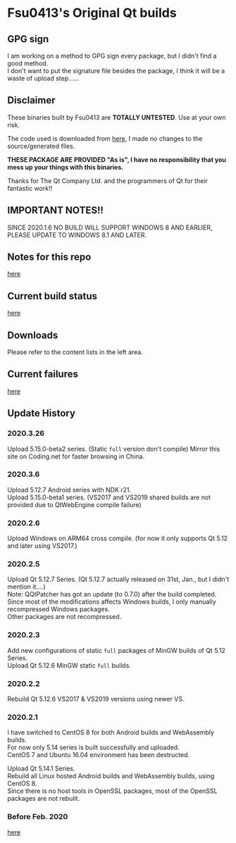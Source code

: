 # Fsu0413's Original Qt builds

## GPG sign

I am working on a method to GPG sign every package, but I didn't find a good method.  
I don't want to put the signature file besides the package, I think it will be a waste of upload step......

## Disclaimer

These binaries built by Fsu0413 are __TOTALLY UNTESTED__. Use at your own risk.

The code used is downloaded from [here](http://download.qt.io), I made no changes to the source/generated files.

__THESE PACKAGE ARE PROVIDED "As is", I have no responsibility that you mess up your things with this binaries.__

Thanks for The Qt Company Ltd. and the programmers of Qt for their fantastic work!!

## IMPORTANT NOTES!!

SINCE 2020.1.6 NO BUILD WILL SUPPORT WINDOWS 8 AND EARLIER, PLEASE UPDATE TO WINDOWS 8.1 AND LATER.

## Notes for this repo

[here](?file=999-Misc/001-Notes%20for%20this%20repo)

## Current build status

[here](?file=999-Misc/002-Current%20build%20status)

## Downloads

Please refer to the content lists in the left area.

## Current failures

[here](?file=999-Misc/003-Current%20failures)

## Update History

### 2020.3.26
Upload 5.15.0-beta2 series. (Static `full` version don't compile)
Mirror this site on Coding.net for faster browsing in China.

### 2020.3.6
Upload 5.12.7 Android series with NDK r21.  
Upload 5.15.0-beta1 series. (VS2017 and VS2019 shared builds are not provided due to QtWebEngine compile failure)

### 2020.2.6
Upload Windows on ARM64 cross compile. (for now it only supports Qt 5.12 and later using VS2017.)

### 2020.2.5
Upload Qt 5.12.7 Series. (Qt 5.12.7 actually released on 31st, Jan., but I didn't mention it....)  
Note: QQtPatcher has got an update (to 0.7.0) after the build completed.  
Since most of the modifications affects Windows builds, I only manually recompressed Windows packages.  
Other packages are not recompressed.

### 2020.2.3
Add new configurations of static `full` packages of MinGW builds of Qt 5.12 Series.  
Upload Qt 5.12.6 MinGW static `full` builds.

### 2020.2.2
Rebuild Qt 5.12.6 VS2017 & VS2019 versions using newer VS.

### 2020.2.1
I have switched to CentOS 8 for both Android builds and WebAssembly builds.  
For now only 5.14 series is built successfully and uploaded.  
CentOS 7 and Ubuntu 16.04 environment has been destructed.

Upload Qt 5.14.1 Series.  
Rebuild all Linux hosted Android builds and WebAssembly builds, using CentOS 8.  
Since there is no host tools in OpenSSL packages, most of the OpenSSL packages are not rebuilt.

### Before Feb. 2020

[here](?file=999-Misc/004-Histories)
